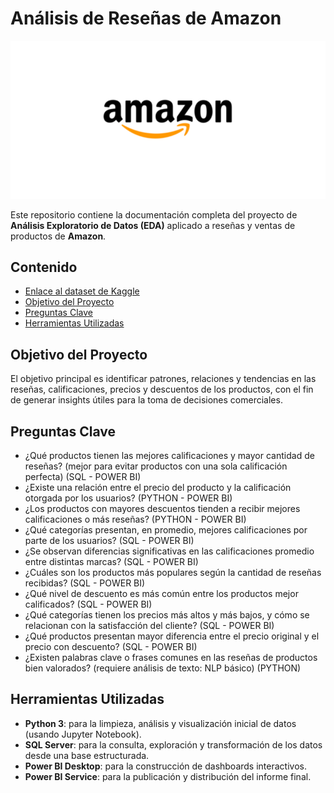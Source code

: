# Análisis de Reseñas de Amazon

<img src="./src/image/amazon.png">

Este repositorio contiene la documentación completa del proyecto de **Análisis Exploratorio de Datos (EDA)** aplicado a reseñas y ventas de productos de **Amazon**.

## Contenido

- [Enlace al dataset de Kaggle](https://www.kaggle.com/datasets/karkavelrajaj/amazon-sales-dataset)
- [Objetivo del Proyecto](#objetivo-del-proyecto)
- [Preguntas Clave](#preguntas-clave)
- [Herramientas Utilizadas](#herramientas-utilizadas)

## Objetivo del Proyecto

El objetivo principal es identificar patrones, relaciones y tendencias en las reseñas, calificaciones, precios y descuentos de los productos, con el fin de generar insights útiles para la toma de decisiones comerciales.

## Preguntas Clave


* ¿Qué productos tienen las mejores calificaciones y mayor cantidad de reseñas? (mejor para evitar productos con una sola calificación perfecta) (SQL - POWER BI)
* ¿Existe una relación entre el precio del producto y la calificación otorgada por los usuarios? (PYTHON - POWER BI)
* ¿Los productos con mayores descuentos tienden a recibir mejores calificaciones o más reseñas? (PYTHON - POWER BI)
* ¿Qué categorías presentan, en promedio, mejores calificaciones por parte de los usuarios? (SQL - POWER BI)
* ¿Se observan diferencias significativas en las calificaciones promedio entre distintas marcas? (SQL - POWER BI)
* ¿Cuáles son los productos más populares según la cantidad de reseñas recibidas? (SQL - POWER BI)
* ¿Qué nivel de descuento es más común entre los productos mejor calificados? (SQL - POWER BI)
* ¿Qué categorías tienen los precios más altos y más bajos, y cómo se relacionan con la satisfacción del cliente? (SQL - POWER BI)
* ¿Qué productos presentan mayor diferencia entre el precio original y el precio con descuento? (SQL - POWER BI)
* ¿Existen palabras clave o frases comunes en las reseñas de productos bien valorados? (requiere análisis de texto: NLP básico) (PYTHON)

## Herramientas Utilizadas

* **Python 3**: para la limpieza, análisis y visualización inicial de datos (usando Jupyter Notebook).
* **SQL Server**: para la consulta, exploración y transformación de los datos desde una base estructurada.
* **Power BI Desktop**: para la construcción de dashboards interactivos.
* **Power BI Service**: para la publicación y distribución del informe final.